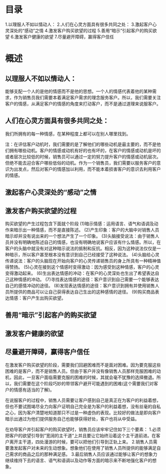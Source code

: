 # 目录
1.以理服人不如以情动人：
2.人们在心灵方面具有很多共同之处：
3.激起客户心灵深处的“感动”之情
4.激发客户购买欲望的过程
5.善用“暗示”引起客户的购买欲望
6.激发客户健康的欲望
7.尽量避开障碍，赢得客户信任

# 概述

## 以理服人不如以情动人：
  能够支配一个人的是他的情感而不是他的思想。一个人的情感代表着他的某种需求，作为销售员我们需要本着满足客户需求的理念服务客户。所以，我们需要关注客户的情感，从满足客户的情感的角度来打动客户，而不是通过道理来说服客户。

## 人们在心灵方面具有很多共同之处：
  我们所拥有的每一种情感，在某种程度上都可以在别人哪里找到。
  
  注：在评估客户动机时，我们需要的是了解他们的哪些动机是最主要的，而不是他们拥有哪些动机。客户的情感或动机有好的也有坏的，在客户的情感或动机是坏的或者层次比较低的时候，销售员可以通过一定的努力提升客户的情感或动机层次。但绝不能去迎合客户哪些低俗的动机。作为一个销售员，我们需要以服务客户的意识为出发点，然后对客户的情感加以利用，而不能本着损害客户的意识去利用客户的情感。

## 激起客户心灵深处的“感动”之情

## 激发客户购买欲望的过程
购买欲望的产生过程包含下面就个阶段
(1)暗示情感：运用语言、语气和语调及动作来暗示出一种情感，而不是直接陈述。
(2)产生印象：客户的大脑中对销售人员暗示却并没有说出来的一个想法产生了一个印象。
(3)头脑接受说法：由于销售人员并没有明确地陈述自己的情感，也没有明确地说客户应该有什么情感。所以，在客户的头脑中就没有对这种暗示说法的抵制和反抗。相反，因为这种说法仅仅是一种暗示，所以客户甚至根本没有意识到自己已经接受了这种说法。
(4)头脑给心灵传递说法：客户的头脑现在开始向客户的心灵传递销售员的身上所具有一种精神值得赞扬。
(5)心灵在接到这个情感时变得激动：因为感受到这种情感，客户的心灵变得激动起来。
(6)生出表达情感的冲动：在客户的心灵深处也生出了希望表达自己这种情感的冲动。
(7)寻找表达情感的途径：客户意识到自己需要一个能够表达自己的感情冲动的途径。
(8)发现表达情感的途径：客户意识到拥有并使用销售人员所提供的商品可以让自己获得表达自己生出的这种感情的途径。
(9)购买商品表达情感：客户产生出购买欲望。

## 善用“暗示”引起客户的购买欲望

## 激发客户健康的欲望

## 尽量避开障碍，赢得客户信任
在激发客户购买欲望的阶段，需要我们回避困难而不是面对困难。因为要克服这些困难的是客户，而不是销售人员。但由于客户并没有像销售人员那样克服困难的动机，因此，一旦客户面临需要克服的困难的时候，其就会毫不犹豫的选择撤退。所以，我们需要在这个阶段巧妙的带领客户避开可能遇到的困难(这个需要我们对客户的情感有适当的了解)。

在说服客户的过程中，销售人员需要让客户感到自己是真正在为客户的利益着想，但也不要试图竭尽全力向客户证明自己完全是为客户的利益着想，没有丝毫的自私之心，因为客户清楚地知道那只不过是一种虚伪的表现。比较好的做法是即向客户暗示出通过为他们提供服务自己也能够获得好处，客户也将从中受益。

在劝导客户并引起客户的购买欲望时，销售员应该牢牢记住如下三个要素：
1.必须把客户的欲望引导到”宽阔的主干道“上并且要让它始终沿着这个主干道前进。在客户离开主干道，四处漫游的时候，要可以把他们引导到正轨上来。
2.销售人员需要激发起客户对未来的生动想象。想象他们在使用了销售人员所提供的能够满足自己需求的商品之后的那种满足感。
3.最后销售人员应该通过能够让客户的想象力继续维持下去的语言、语气和语调以及动作等方面的暗示来不断地强化客户的想象。